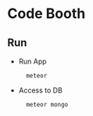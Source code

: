 # Code Booth

## Run
* Run App
  ```
    meteor
  ```
* Access to DB
  ``` 
    meteor mongo
  ``` 
